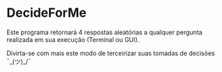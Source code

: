 # DecideForMe

Este programa retornará 4 respostas aleatórias a qualquer pergunta realizada em sua execução (Terminal ou GUI).

Divirta-se com mais este modo de terceirizar suas tomadas de decisões ¯\_(ツ)_/¯ 
